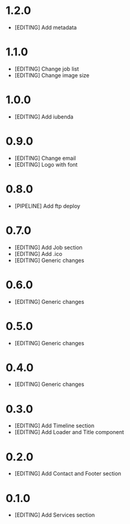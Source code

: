 # 1.2.0
- [EDITING] Add metadata

# 1.1.0
- [EDITING] Change job list
- [EDITING] Change image size

# 1.0.0
- [EDITING] Add iubenda

# 0.9.0
- [EDITING] Change email
- [EDITING] Logo with font

# 0.8.0
- [PIPELINE] Add ftp deploy

# 0.7.0
- [EDITING] Add Job section
- [EDITING] Add .ico
- [EDITING] Generic changes

# 0.6.0
- [EDITING] Generic changes

# 0.5.0
- [EDITING] Generic changes

# 0.4.0
- [EDITING] Generic changes

# 0.3.0
- [EDITING] Add Timeline section
- [EDITING] Add Loader and Title component

# 0.2.0
- [EDITING] Add Contact and Footer section

# 0.1.0
- [EDITING] Add Services section